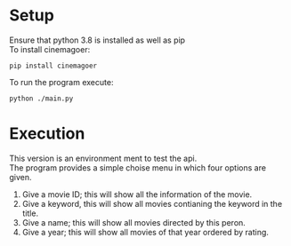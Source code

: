 # Setup
Ensure that python 3.8 is installed as well as pip  
To install cinemagoer:  
```console
pip install cinemagoer
```

To run the program execute:  
```console
python ./main.py
```

# Execution
This version is an environment ment to test the api.  
The program provides a simple choise menu in which four options are given.  
1. Give a movie ID; this will show all the information of the movie.  
2. Give a keyword, this will show all movies contianing the keyword in the title.  
3. Give a name; this will show all movies directed by this peron.  
4. Give a year; this will show all movies of that year ordered by rating.
